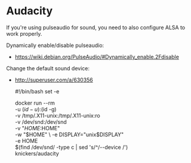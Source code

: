 # Audacity

If you're using pulseaudio for sound, you need to also configure ALSA to work properly.

Dynamically enable/disable pulseaudio:
- https://wiki.debian.org/PulseAudio/#Dynamically_enable.2Fdisable

Change the default sound device:
- http://superuser.com/a/630356

	#!/bin/bash
	set -e
	
	docker run --rm \
		-u $(id -u):$(id -g) \
		-v /tmp/.X11-unix:/tmp/.X11-unix:ro \
		-v /dev/snd:/dev/snd \
		-v "$HOME:$HOME" \
		-w "$HOME" \
		-e DISPLAY="unix$DISPLAY" \
		-e HOME \
		$(find /dev/snd/ -type c | sed 's/^/--device /') \
		knickers/audacity
